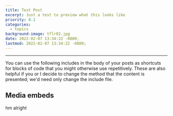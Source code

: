 ```yaml
---
title: Test Post
excerpt: Just a test to preview what this looks like
priority: 0.1
categories:
  - topics
background-image: tflr02.jpg
date: 2022-02-07 13:34:22 -0800;
lastmod: 2022-02-07 13:34:22 -0800;
---
```

<hr />

You can use the following includes in the body of your posts as shortcuts
for blocks of code that you might otherwise use repetitively. These are
also helpful if you or I decide to change the method that the content is
presented; we'd need only change the include file.

## Media embeds

hm alright